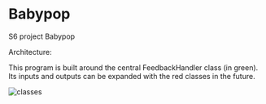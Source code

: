 # Babypop
S6 project Babypop

Architecture:

This program is built around the central FeedbackHandler class (in green).
Its inputs and outputs can be expanded with the red classes in the future.

![classes](https://user-images.githubusercontent.com/78701533/153585249-b5b023a7-2c5f-4fd2-8bf9-0a9e78304c2f.png)


